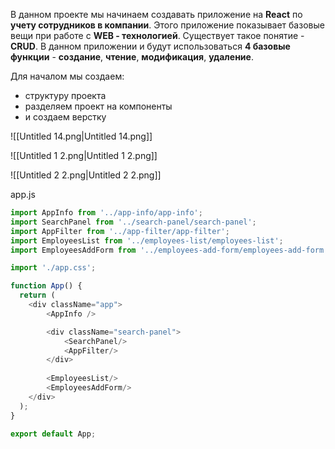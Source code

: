 В данном проекте мы начинаем создавать приложение на **React** по **учету сотрудников в компании**. Этого приложение показывает базовые вещи при работе с **WEB - технологией**. Существует такое понятие - **CRUD**. В данном приложении и будут использоваться **4 базовые функции** - **создание**, **чтение**, **модификация**, **удаление**.

Для началом мы создаем:

- структуру проекта
- разделяем проект на компоненты
- и создаем верстку

![[Untitled 14.png|Untitled 14.png]]

![[Untitled 1 2.png|Untitled 1 2.png]]

![[Untitled 2 2.png|Untitled 2 2.png]]

app.js

```JavaScript
import AppInfo from '../app-info/app-info';
import SearchPanel from '../search-panel/search-panel';
import AppFilter from '../app-filter/app-filter';
import EmployeesList from '../employees-list/employees-list';
import EmployeesAddForm from '../employees-add-form/employees-add-form';

import './app.css';

function App() {
  return (
    <div className="app">
        <AppInfo />

        <div className="search-panel">
            <SearchPanel/>
            <AppFilter/>
        </div>
        
        <EmployeesList/>
        <EmployeesAddForm/>
    </div>
  );
}

export default App;
```